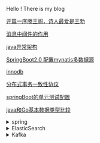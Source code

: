 Hello ! There is my blog
<div style='display: none'>
<details>
    <summary>链接集合</summary>
    <ul>
        <li><a href='https://www.baidu.com'>示例链接</a></li>
        <li>asfja</li>
    </ul>
</details>
</div>

[开篇一序滕王阁，诗人最爱是王勃](https://github.com/GoodRunner/GoodRunner.github.io/blob/master/tengwanggexu.md)

[消息中间件的作用](https://github.com/GoodRunner/java-pack/tree/master/mq)

[java异常架构](https://github.com/GoodRunner/GoodRunner.github.io/blob/master/java_exception.MD)

[SpringBoot2.0 配置mynatis多数据源](https://github.com/GoodRunner/java-pack/blob/master/mybatis/MultiDataSource.MD)

[innodb](https://github.com/GoodRunner/GoodRunner.github.io/blob/master/INNODB.MD)

[分布式事务一致性协议](https://github.com/GoodRunner/GoodRunner.github.io/blob/master/%E5%88%86%E5%B8%83%E5%BC%8F%E4%BA%8B%E5%8A%A1%E4%B8%80%E8%87%B4%E6%80%A7%E5%8D%8F%E8%AE%AE.MD)

[springBoot的单元测试配置](https://github.com/GoodRunner/GoodRunner.github.io/blob/master/springboot-junit.MD)

[java和Go基本数据类型比较](https://github.com/GoodRunner/GoodRunner.github.io/blob/master/javaAndGoDataTypeCompare.md)  
<details>
    <summary>spring</summary>
    <ul>
        <li><a href=''>spring事务传播机制</a></li>
    </ul>
</details>
<details>
    <summary>ElasticSearch</summary>
    <ul>
        <li><a href='https://github.com/GoodRunner/GoodRunner.github.io/blob/master/elasticSearch.md'>ElasticSearch入门</a></li>
    </ul>
    <ul>
        <li><a href='https://github.com/GoodRunner/GoodRunner.github.io/blob/master/elasticsearch/分片.MD'>分片</a></li>
    </ul>
    <ul>
        <li><a href='https://github.com/GoodRunner/GoodRunner.github.io/blob/master/elasticsearch/mapping.MD'>mapping</a></li>
    </ul>
    <ul>
        <li><a href='https://github.com/GoodRunner/GoodRunner.github.io/blob/master/elasticsearch/倒排索引.MD'>倒排索引</a></li>
    </ul>
    <ul>
        <li><a href='https://github.com/GoodRunner/GoodRunner.github.io/blob/master/elasticsearch/集群.MD'>集群</a></li>
    </ul>
</details>
<details>
    <summary>Kafka</summary>
    <ul>
        <li><a href='https://github.com/GoodRunner/java-pack/blob/master/mq/KAFKA.MD'>kafka</a></li>
    </ul>
    <ul>
        <li><a href='https://github.com/GoodRunner/java-pack/blob/master/mq/KAFKA_CONFIG.MD'>配置</a></li>
    </ul>
    <ul>
        <li><a href='https://github.com/GoodRunner/java-pack/blob/master/mq/KAFKA_PRODUCER.MD'>生产者、消费者</a></li>
    </ul>
</details>
